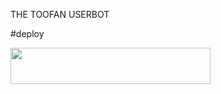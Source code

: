  THE TOOFAN USERBOT

#deploy
 
<p align="left"><a href="https://heroku.com/deploy?template=https://github.com/coderparv/toofanub
 "> <img src="https://img.shields.io/badge/Deploy%20To%20Heroku-white?style=for-the-badge&logo=heroku" width="320" height="58.45"/></a></p>
